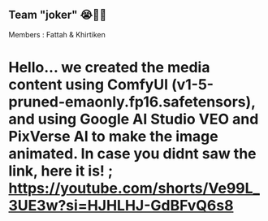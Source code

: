 ## Team "joker" 😭🙏🏻
Members : Fattah & Khirtiken
 
#  Hello... we created the media content using ComfyUI (v1-5-pruned-emaonly.fp16.safetensors), and using Google AI Studio VEO and PixVerse AI to make the image animated. In case you didnt saw the link, here it is! ; https://youtube.com/shorts/Ve99L_3UE3w?si=HJHLHJ-GdBFvQ6s8
